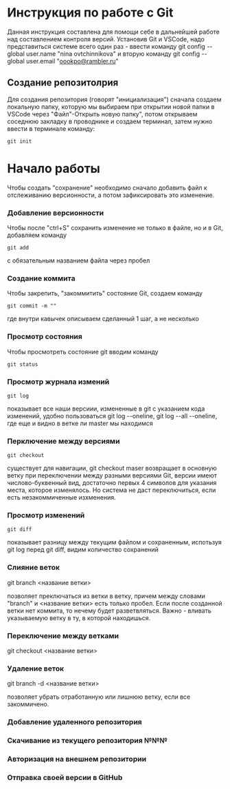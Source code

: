 # Инструкция по работе с Git

Данная инструкция составлена для помощи себе в дальнейшей работе над составлением контроля версий. Установив Git  и VSCode, надо представиться системе всего один раз - ввести команду git config -- global user.name "nina ovtchinnikova" и вторую команду git config --global user.email "oookpo@rambler.ru"

## Создание репозитолрия

Для создания репозитория (говорят "инициализация") сначала создаем локальную папку, которую мы выбираем при открытии новой папки в VSCode   через "Файл"-Открыть новую папку", потом открываем соседнюю закладку в проводнике и создаем терминал, затем нужно ввести в терминале команду:

    git init

# Начало работы 

Чтобы создать "сохранение" необходимо сначало добавить файл к отслеживанию версионности, а потом зафиксировать это изменение.

### Добавление версионности

Чтобы после "ctrl+S" сохранить изменение не только в файле, но и в Git, добавляем команду

    git add

с обязательным названием файла через пробел

### Создание коммита
 
Чтобы закрепить, "закоммитить" состояние Git, создаем команду

    git commit -m ""

где внутри кавычек описываем сделанный 1 шаг, а не несколько

### Просмотр состояния

Чтобы просмотреть состояние git вводим команду

    git status

### Просмотр журнала измений

    git log

показывает все наши версиии, измененные в git c указанием кода изменений, удобно пользоваться git log --oneline, git log --all --oneline, где еще и видно в ветке ли master мы находимся

### Перключение между версиями

    git checkout

существует для навигации, git checkout maser возвращает в основную ветку при переключении между разными версиями Git, версии имеют числово-буквенный вид, достаточно первых 4 символов для указания места, которое изменялось. Но система не даст переключиться, если есть незакоммиченные изхменения.

### Просмотр изменений ###

    git diff

показывает разницу между текущим файлом и сохраненным, испотьзуя git log перед git diff, видим  количество сохранений 

### Cлияние веток ###

git branch <название ветки>

 позволяет преключаться из ветки в ветку, причем между словами "branch" и <название ветки> есть только пробел. Если после созданной ветки нет коммита, то нечему будет разветвляться. Важно -  вливать указываемую ветку в ту, в которой находишься.

 ###  Переключение между ветками ###

git checkout <название ветки>

 
### Удаление веток ###

git branch -d <название ветки>

позволяет убрать отработанную или лишнюю ветку, если все закоммичено.

### Добавление удаленного репозитория ###


### Скачивание из текущего репозитория №№№


### Авторизация на внешнем репозитории ###


### Отправка своей версии в GitHub ###













